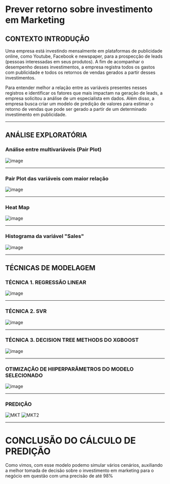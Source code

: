 # Prever retorno sobre investimento em Marketing

## CONTEXTO INTRODUÇÃO
Uma empresa está investindo mensalmente em plataformas de publicidade online, como Youtube, Facebook e newspaper, para a prospecção de leads (pessoas interessadas em seus produtos). A fim de acompanhar o desempenho desses investimentos, a empresa registra todos os gastos com publicidade e todos os retornos de vendas gerados a partir desses investimentos.

Para entender melhor a relação entre as variáveis presentes nesses registros e identificar os fatores que mais impactam na geração de leads, a empresa solicitou a análise de um especialista em dados. Além disso, a empresa busca criar um modelo de predição de valores para estimar o retorno de vendas que pode ser gerado a partir de um determinado investimento em publicidade.

---------------

## ANÁLISE EXPLORATÓRIA

### Análise entre multivariáveis (Pair Plot)
![image](https://github.com/user-attachments/assets/d99be220-1585-44cf-b855-c645d3981c22)

---------------

### Pair Plot das variáveis com maior relação
![image](https://github.com/user-attachments/assets/f040766c-6ffb-40af-a10d-2654628f09b7)

---------------

### Heat Map
![image](https://github.com/user-attachments/assets/fda0a50d-88c5-4f94-8110-d0ec6fe643fc)

---------------

### Histograma da variável "Sales"
![image](https://github.com/user-attachments/assets/4f07d3d4-b121-472b-822b-4e251370c2ac)

---------------

## TÉCNICAS DE MODELAGEM

### TÉCNICA 1. REGRESSÃO LINEAR
![image](https://github.com/user-attachments/assets/a2530026-2257-45c0-9743-836ef6533954)

---------------

### TÉCNICA 2. SVR
![image](https://github.com/user-attachments/assets/a3b399c6-7c1f-46b4-aa42-f4c75710eeb9)

---------------

### TÉCNICA 3. DECISION TREE METHODS DO XGBOOST
![image](https://github.com/user-attachments/assets/eeebcc9e-df96-4e8a-b39f-bc5674179c03)

---------------

### OTIMIZAÇÃO DE HIIPERPARÂMETROS DO MODELO SELECIONADO
![image](https://github.com/user-attachments/assets/da417f70-5924-496e-8a4d-94e88db1d84d)

---------------

### PREDIÇÃO

![MKT](https://github.com/user-attachments/assets/915bb7bb-2e83-4a79-ab38-f1c75e4a86db)
![MKT2](https://github.com/user-attachments/assets/1aa9792e-1187-4a63-966b-b517c9b5166e)

---------------

# CONCLUSÃO DO CÁLCULO DE PREDIÇÃO
Como vimos, com esse modelo podemo simular vários cenários, auxiliando a melhor tomada de decisão sobre o investimento em marketing para o negócio em questão com uma precisão de até 98%
